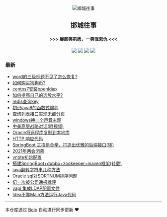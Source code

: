 <p align="center"><img alt="邯城往事" src="https://img.hacpai.com/file/2019/11/guohui-e67e7b3b.png"></p><h2 align="center">
邯城往事
</h2>

<h4 align="center">               >>>  展颜笑夙愿，一笑泯恩仇 <<<</h4>
<p align="center"><a title="邯城往事" target="_blank" href="https://github.com/cuijianzhe/bolo-blog"><img src="https://img.shields.io/github/last-commit/cuijianzhe/bolo-blog.svg?style=flat-square&color=FF9900"></a>
<a title="GitHub repo size in bytes" target="_blank" href="https://github.com/cuijianzhe/bolo-blog"><img src="https://img.shields.io/github/repo-size/cuijianzhe/bolo-blog.svg?style=flat-square"></a>
<a title="Bolo Version" target="_blank" href="https://github.com/adlered/bolo-solo"><img src="https://img.shields.io/badge/bolo-v2.4 稳定版-f1e05a.svg?style=flat-square&color=blueviolet"></a>
<a title="Hits" target="_blank" href="https://github.com/88250/hits"><img src="https://hits.b3log.org/cuijianzhe/bolo-blog.svg"></a></p>

### 最新

* [word的三级标题不见了怎么恢复?](https://117.50.64.121/articles/2021/04/21/1619010671950.html)
* [如何购买狗狗币?](https://117.50.64.121/articles/2021/04/17/1618627027125.html)
* [centos7安装openldap](https://117.50.64.121/articles/2021/04/15/1618476133873.html)
* [如何提高自己的选股水平?](https://117.50.64.121/articles/2021/04/13/1618294655028.html)
* [redis查询key](https://117.50.64.121/articles/2021/04/03/1617425259423.html)
* [初识java8的函数式编程](https://117.50.64.121/articles/2021/04/01/1617283173600.html)
* [查询列表接口实现无痕分页](https://117.50.64.121/articles/2021/03/31/1617152560243.html)
* [windows换一个声音主题](https://117.50.64.121/articles/2021/03/27/1616850416424.html)
* [中美高层战略对话(附视频)](https://117.50.64.121/articles/2021/03/22/1616425863191.html)
* [Oracle将远程库复制到本地库](https://117.50.64.121/articles/2021/03/17/1615964163396.html)
* [HTTP 响应代码](https://117.50.64.121/articles/2021/03/16/1615856788363.html)
* [SpringBoot 三招组合拳，打造出优雅的后端接口(转)](https://117.50.64.121/articles/2021/03/15/1615786891457.html)
* [2021年两会闭幕](https://117.50.64.121/articles/2021/03/13/1615606827047.html)
* [vnote初始配置](https://117.50.64.121/articles/2021/03/11/1615429446249.html)
* [搭建SpringBoot+dubbo+zookeeper+maven框架(转载)](https://117.50.64.121/articles/2021/03/09/1615282956766.html)
* [java翻转字符串几种方法](https://117.50.64.121/articles/2021/03/09/1615258849247.html)
* [Oracle sql对SORTNUM排序问题](https://117.50.64.121/articles/2021/03/08/1615190665844.html)
* [记一次被公司通报批评](https://117.50.64.121/articles/2021/03/02/1614678190870.html)
* [yapi 集成LDAP配置文件](https://117.50.64.121/articles/2021/02/28/1614504634614.html)
* [Idea不靠Main方法运行Java代码](https://117.50.64.121/articles/2021/02/08/1612775196273.html)



---

本仓库通过 [Bolo](https://github.com/adlered/bolo-solo) 自动进行同步更新 ❤️ 